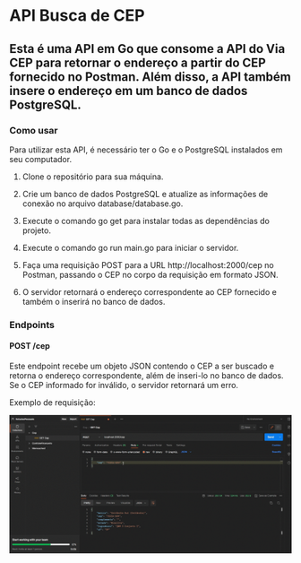 # API Busca de CEP

## Esta é uma API em Go que consome a API do Via CEP para retornar o endereço a partir do CEP fornecido no Postman. Além disso, a API também insere o endereço em um banco de dados PostgreSQL.

### Como usar

<p>Para utilizar esta API, é necessário ter o Go e o PostgreSQL instalados em seu computador.</p>

1. Clone o repositório para sua máquina.

2. Crie um banco de dados PostgreSQL e atualize as informações de conexão no arquivo database/database.go.

3. Execute o comando go get para instalar todas as dependências do projeto. 

4. Execute o comando go run main.go para iniciar o servidor.

5. Faça uma requisição POST para a URL http://localhost:2000/cep no Postman, passando o CEP no corpo da requisição em formato JSON.

6. O servidor retornará o endereço correspondente ao CEP fornecido e também o inserirá no banco de dados.

### Endpoints

#### POST /cep

<p>Este endpoint recebe um objeto JSON contendo o CEP a ser buscado e retorna o endereço correspondente, além de inseri-lo no banco de dados. Se o CEP informado for inválido, o servidor retornará um erro.

Exemplo de requisição:</p>
![Exemplo de Uso](cep.gif)




